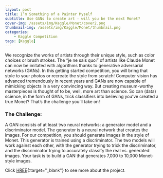 ```yaml
---
layout: post
title: I’m Something of a Painter Myself
subtitle: Use GANs to create art - will you be the next Monet?
cover-img: /assets/img/Kaggle/Monet/cover2.png
thumbnail-img: /assets/img/Kaggle/Monet/thumbnail.png
categories: 
    - Kaggle Competition
tags: [Kaggle]
---
```


We recognize the works of artists through their unique style, such as color choices or brush strokes. The “je ne sais quoi” of artists like Claude Monet can now be imitated with algorithms thanks to generative adversarial networks (GANs). In this getting started competition, you will bring that style to your photos or recreate the style from scratch!
Computer vision has advanced tremendously in recent years and GANs are now capable of mimicking objects in a very convincing way. But creating museum-worthy masterpieces is thought of to be, well, more art than science. So can (data) science, in the form of GANs, trick classifiers into believing you’ve created a true Monet? That’s the challenge you’ll take on!

### The Challenge:
A GAN consists of at least two neural networks: a generator model and a discriminator model. The generator is a neural network that creates the images. For our competition, you should generate images in the style of Monet. This generator is trained using a discriminator.
The two models will work against each other, with the generator trying to trick the discriminator, and the discriminator trying to accurately classify the real vs. generated images.
Your task is to build a GAN that generates 7,000 to 10,000 Monet-style images.

Click [HREE](https://www.kaggle.com/c/gan-getting-started/){:target="_blank"} to see more about the project.
